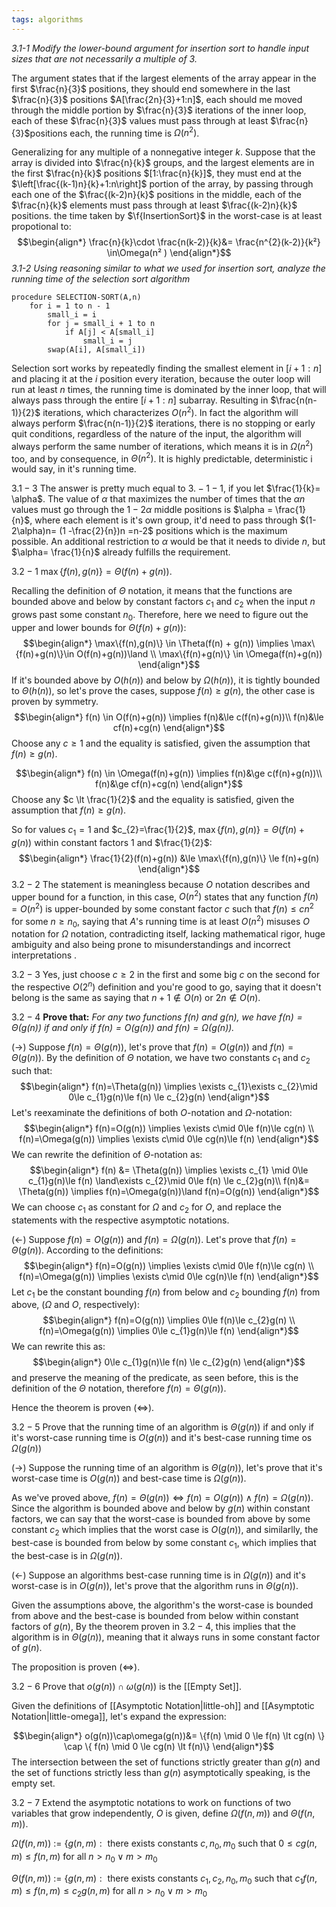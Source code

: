 ```yaml
---
tags: algorithms
---
```


*3.1-1* *Modify the lower-bound argument for insertion sort to handle input sizes that are
not necessarily a multiple of 3.*

The argument states that if the largest elements of the array appear in the first $\frac{n}{3}$ positions, they should end somewhere in the last $\frac{n}{3}$ positions $A[\frac{2n}{3}+1:n]$, each should me moved through the middle portion by $\frac{n}{3}$ iterations of the inner loop, each of these $\frac{n}{3}$ values must pass through at least $\frac{n}{3}$positions each, the running time is $\Omega(n^{2})$.

Generalizing for any multiple of a nonnegative integer $k$. Suppose that the array is divided into $\frac{n}{k}$ groups, and the largest elements are in the first $\frac{n}{k}$ positions $[1:\frac{n}{k}]$, they must end at the $\left[\frac{(k-1)n}{k}+1:n\right]$ portion of the array, by passing through each one of the $\frac{(k-2)n}{k}$ positions in the middle, each of the $\frac{n}{k}$ elements must pass through at least $\frac{(k-2)n}{k}$ positions.  the time taken by $\f{InsertionSort}$ in the worst-case is at least propotional to:
$$\begin{align*}
\frac{n}{k}\cdot \frac{n(k-2)}{k}&= \frac{n^{2}(k-2)}{k²} \in\Omega(n² )
\end{align*}$$
*3.1-2* *Using reasoning similar to what we used for insertion sort, analyze the running
time of the selection sort algorithm*

```
procedure SELECTION-SORT(A,n)
	for i = 1 to n - 1
		small_i = i
		for j = small_i + 1 to n
			if A[j] < A[small_i]
				small_i = j
		swap(A[i], A[small_i])
```

Selection sort works by repeatedly finding the smallest element in $[i+1:n]$ and placing it at the $i$ position every iteration, because the outer loop will run at least $n$ times, the running time is dominated by the inner loop, that will always pass through the entire $[i+1:n]$ subarray. Resulting in $\frac{n(n-1)}{2}$ iterations, which characterizes $O(n^{2})$. In fact the algorithm will always perform $\frac{n(n-1)}{2}$ iterations, there is no stopping or early quit conditions, regardless of the nature of the input, the algorithm will always perform the same number of iterations, which means it is in $\Omega(n^{2})$ too, and by consequence, in $\Theta(n^{2})$. It is highly predictable, deterministic i would say, in it's running time.

$3.1-3$ 
The answer is pretty much equal to $3.-1-1$, if you let $\frac{1}{k}= \alpha$. The value of $\alpha$ that maximizes the number of times that the $\alpha n$ values must go through the $1-2\alpha$ middle positions is $\alpha = \frac{1}{n}$, where each element is it's own group, it'd need to pass through $(1-2\alpha)n= (1 -\frac{2}{n})n =n-2$ positions which is the maximum possible. An additional restriction to $\alpha$ would be that it needs to divide $n$, but $\alpha= \frac{1}{n}$ already fulfills the requirement.  

$3.2-1$ $\max\{f(n),g(n)\}=\Theta(f(n)+g(n))$.

Recalling the definition of $\Theta$ notation, it means that the functions are bounded above and below by constant factors $c_{1}$ and $c_{2}$ when the input $n$ grows past some constant $n_{0}$. Therefore, here we need to figure out the upper and lower bounds for $\Theta(f(n) + g(n))$:
$$\begin{align*}
\max\{f(n),g(n)\} \in \Theta(f(n) + g(n)) \implies \max\{f(n)+g(n)\}\in O(f(n)+g(n))\land \\ \max\{f(n)+g(n)\} \in \Omega(f(n)+g(n))
\end{align*}$$
If it's bounded above by $O(h(n))$ and below by $\Omega(h(n))$, it is tightly bounded to $\Theta(h(n))$, so let's prove the cases, suppose $f(n)\ge g(n)$, the other case is proven by symmetry.
$$\begin{align*}
f(n) \in O(f(n)+g(n))
\implies f(n)&\le c(f(n)+g(n))\\
f(n)&\le cf(n)+cg(n)
\end{align*}$$
Choose any $c \ge 1$ and the equality is satisfied, given the assumption that $f(n)\ge g(n)$.

$$\begin{align*}
f(n) \in \Omega(f(n)+g(n))
\implies f(n)&\ge c(f(n)+g(n))\\
f(n)&\ge cf(n)+cg(n)
\end{align*}$$
Choose any $c \lt \frac{1}{2}$ and the equality is satisfied, given the assumption that $f(n)\ge g(n)$.

So for values $c_{1}=1$ and $c_{2}=\frac{1}{2}$, $\max\{f(n), g(n)\}=\Theta(f(n) + g(n))$ within constant factors $1$ and $\frac{1}{2}$:
$$\begin{align*}
\frac{1}{2}(f(n)+g(n)) &\le \max\{f(n),g(n)\} \le f(n)+g(n)  
\end{align*}$$
$3.2-2$ The statement is meaningless because $O$ notation describes and upper bound for a function, in this case, $O(n^{2})$ states that any function $f(n) = O(n^{2})$ is upper-bounded by some constant factor $c$ such that $f(n) \le c n^{2}$ for some $n \ge n_{0}$, saying that $A$'s running time is at least $O(n^{2})$ misuses $O$ notation for $\Omega$ notation, contradicting itself, lacking mathematical rigor, huge ambiguity and also being prone to misunderstandings and incorrect interpretations .

$3.2-3$ Yes, just choose $c \ge 2$ in the first and some big $c$ on the second for the respective $O(2^{n})$ definition and you're good to go, saying that it doesn't belong is the same as saying that $n+1 \notin O(n)$ or $2n \notin O(n)$.

$3.2-4$ **Prove that:** *For any two functions $f(n)$ and $g(n)$, we have $f(n) =\Theta(g(n))$ if and only if $f(n) = O(g(n))$ and $f(n) = \Omega(g(n))$.*

$(\rightarrow)$ Suppose $f(n)=\Theta(g(n))$, let's prove that $f(n)=O(g(n))$ and $f(n)=\Theta(g(n))$. By the definition of $\Theta$ notation, we have two constants $c_{1}$ and $c_{2}$ such that:
$$\begin{align*}
f(n)=\Theta(g(n)) \implies \exists c_{1}\exists c_{2}\mid 0\le c_{1}g(n)\le f(n) \le c_{2}g(n)
\end{align*}$$
Let's reexaminate the definitions of both $O$-notation and $\Omega$-notation:
$$\begin{align*}
f(n)=O(g(n)) \implies \exists c\mid 0\le f(n)\le cg(n)
\\
f(n)=\Omega(g(n)) \implies \exists c\mid 0\le cg(n)\le f(n)
\end{align*}$$
We can rewrite the definition of $\Theta$-notation as:
$$\begin{align*}
f(n) &= \Theta(g(n)) \implies \exists c_{1} \mid 0\le c_{1}g(n)\le f(n) \land\exists c_{2}\mid 0\le f(n) \le c_{2}g(n)\\
f(n)&= \Theta(g(n)) \implies f(n)=\Omega(g(n))\land f(n)=O(g(n))
\end{align*}$$
We can choose $c_{1}$ as constant for $\Omega$ and $c_{2}$ for $O$, and replace the statements with the respective asymptotic notations.

$(\leftarrow)$   Suppose $f(n)=O(g(n))$ and $f(n)=\Omega(g(n))$. Let's prove that $f(n)=\Theta(g(n))$. According to the definitions:
$$\begin{align*}
f(n)=O(g(n)) \implies \exists c\mid 0\le f(n)\le cg(n)
\\
f(n)=\Omega(g(n)) \implies \exists c\mid 0\le cg(n)\le f(n)
\end{align*}$$
Let $c_{1}$ be the constant bounding $f(n)$ from below and $c_{2}$ bounding $f(n)$ from above, ($\Omega$ and $O$, respectively):
$$\begin{align*}
f(n)=O(g(n)) \implies  0\le f(n)\le c_{2}g(n)
\\
f(n)=\Omega(g(n)) \implies  0\le c_{1}g(n)\le f(n)
\end{align*}$$
We can rewrite this as:
$$\begin{align*}
0\le c_{1}g(n)\le f(n) \le c_{2}g(n)
\end{align*}$$
and preserve the meaning of the predicate, as seen before, this is the definition of the $\Theta$ notation, therefore $f(n)=\Theta(g(n))$.

Hence the theorem is proven $(\iff)$.

$3.2-5$ Prove that the running time of an algorithm is $\Theta (g(n))$ if and only if it's worst-case running time is $O(g(n))$ and it's best-case running time os $\Omega(g(n))$

$(\rightarrow)$ Suppose the running time of an algorithm is $\Theta(g(n))$, let's prove that it's worst-case time is $O(g(n))$ and best-case time is $\Omega(g(n))$. 

As we've proved above, $f(n)=\Theta(g(n)) \iff f(n)=O(g(n)) \land f(n)=\Omega(g(n))$. Since the algorithm is bounded above and below by $g(n)$ within constant factors, we can say that the worst-case is bounded from above by some constant $c_{2}$ which implies that the worst case is $O(g(n))$, and similarlly, the best-case is bounded from below by some constant $c_{1}$, which implies that the best-case is in $\Omega(g(n))$.

$(\leftarrow)$ Suppose an algorithms best-case running time is in $\Omega(g(n))$ and it's worst-case is in $O(g(n))$, let's prove that the algorithm runs in $\Theta(g(n))$.

Given the assumptions above, the algorithm's the worst-case is bounded from above and the best-case is bounded from below within constant factors of $g(n)$, By the theorem proven in $3.2-4$, this implies that the algorithm is in $\Theta(g(n))$, meaning that it always runs in some constant factor of $g(n)$.

The proposition is proven $(\iff)$.

$3.2-6$ Prove that $o(g(n)) \cap \omega(g(n))$ is the [[Empty Set]].

Given the definitions of [[Asymptotic Notation|little-oh]] and [[Asymptotic Notation|little-omega]], let's expand the expression:

$$\begin{align*}
o(g(n))\cap\omega(g(n))&= 
\{f(n) \mid 0 \le f(n) \lt cg(n) \} \cap \{ f(n) \mid 0 \le cg(n) \lt f(n)\}
\end{align*}$$
The intersection between the set of functions strictly greater than $g(n)$ and the set of functions strictly less than $g(n)$ asymptotically speaking, is the empty set.

$3.2-7$ Extend the asymptotic notations to work on functions of two variables that grow independently, $O$ is given, define $\Omega(f(n,m))$ and $\Theta(f(n,m))$.

$\Omega(f(n,m))$ $:=$ $\{ g(n,m):\text{ there exists constants } c, n_{0}, m_{0} \text{ such that } 0 \le cg(n,m)\le f(n,m) \text{ for all } n \gt n_{0} \lor m \gt m_{0}$     

$\Theta(f(n,m))$ $:=$ $\{ g(n,m):\text{ there exists constants } c_{1},c_{2}, n_{0}, m_{0} \text{ such that } c_{1}f(n,m) \le f(n,m) \le c_{2}g(n,m) \text{ for all } n \gt n_{0} \lor m \gt m_{0}$     
